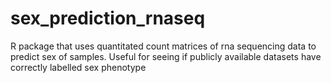 # sex_prediction_rnaseq
R package that uses quantitated count matrices of rna sequencing data to 
predict sex of samples. Useful for seeing if publicly available datasets 
have correctly labelled sex phenotype

